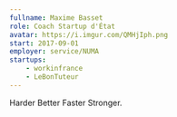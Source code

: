 ```yaml
---
fullname: Maxime Basset
role: Coach Startup d'État
avatar: https://i.imgur.com/QMHjIph.png
start: 2017-09-01
employer: service/NUMA
startups:
    - workinfrance
    - LeBonTuteur
---
```


Harder Better Faster Stronger.
